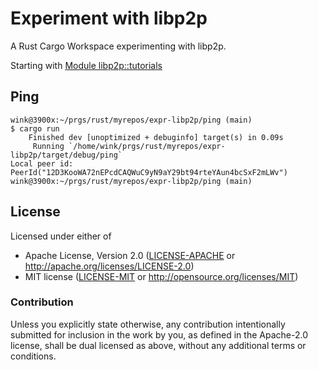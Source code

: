 # Experiment with libp2p

A Rust Cargo Workspace experimenting with libp2p.

Starting with [Module libp2p::tutorials](https://docs.rs/libp2p/0.44.0/libp2p/tutorials/index.html)

## Ping

```
wink@3900x:~/prgs/rust/myrepos/expr-libp2p/ping (main)
$ cargo run
    Finished dev [unoptimized + debuginfo] target(s) in 0.09s
     Running `/home/wink/prgs/rust/myrepos/expr-libp2p/target/debug/ping`
Local peer id: PeerId("12D3KooWA72nEPcdCAQWuC9yN9aY29bt94rteYAun4bcSxF2mLWv")
wink@3900x:~/prgs/rust/myrepos/expr-libp2p/ping (main)
```

## License

Licensed under either of

- Apache License, Version 2.0 ([LICENSE-APACHE](LICENSE-APACHE) or http://apache.org/licenses/LICENSE-2.0)
- MIT license ([LICENSE-MIT](LICENSE-MIT) or http://opensource.org/licenses/MIT)

### Contribution

Unless you explicitly state otherwise, any contribution intentionally submitted
for inclusion in the work by you, as defined in the Apache-2.0 license, shall
be dual licensed as above, without any additional terms or conditions.

